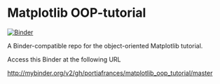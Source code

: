 # Matplotlib OOP-tutorial

[![Binder](http://mybinder.org/badge_logo.svg)](http://mybinder.org/v2/gh/portiafrances/matplotlib_oop_tutorial/master)

A Binder-compatible repo for the object-oriented Matplotlib tutorial.

Access this Binder at the following URL 

http://mybinder.org/v2/gh/portiafrances/matplotlib_oop_tutorial/master